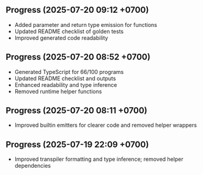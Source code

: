 ## Progress (2025-07-20 09:12 +0700)
- Added parameter and return type emission for functions
- Updated README checklist of golden tests
- Improved generated code readability

## Progress (2025-07-20 08:52 +0700)
- Generated TypeScript for 66/100 programs
- Updated README checklist and outputs
- Enhanced readability and type inference
- Removed runtime helper functions

## Progress (2025-07-20 08:11 +0700)
- Improved builtin emitters for clearer code and removed helper wrappers

## Progress (2025-07-19 22:09 +0700)
- Improved transpiler formatting and type inference; removed helper dependencies
